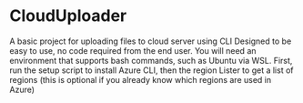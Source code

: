 # CloudUploader
A basic project for uploading files to cloud server using CLI
Designed to be easy to use, no code required from the end user.
You will need an environment that supports bash commands, such as Ubuntu via WSL.
First, run the setup script to install Azure CLI, then the region Lister to get a list of regions (this is optional if you already know which regions are used in Azure)

